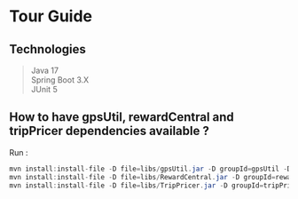 # Tour Guide
## Technologies

> Java 17  
> Spring Boot 3.X  
> JUnit 5  

## How to have gpsUtil, rewardCentral and tripPricer dependencies available ?

Run : 
```java
mvn install:install-file -D file=libs/gpsUtil.jar -D groupId=gpsUtil -D artifactId=gpsUtil -D version=1.0.0 -D packaging=jar  
mvn install:install-file -D file=libs/RewardCentral.jar -D groupId=rewardCentral -D artifactId=rewardCentral -D version=1.0.0 -D packaging=jar  
mvn install:install-file -D file=libs/TripPricer.jar -D groupId=tripPricer -D artifactId=tripPricer -D version=1.0.0 -D packaging=jar

